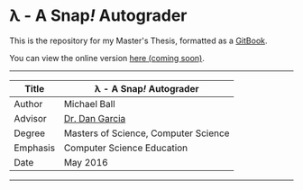 # λ - A Snap<em>!</em> Autograder

This is the repository for my Master's Thesis, formatted as a [GitBook][GitBook].

You can view the online version [here (coming soon)][online].

-----------------------------------------------------
| Title    | λ - A Snap<em>!</em> Autograder 		|
| -------- | -------------------------------------- |
| Author   | Michael Ball 							|
| Advisor  | [Dr. Dan Garcia][dan] 					|
| Degree   | Masters of Science, Computer Science 	|
| Emphasis | Computer Science Education				|
| Date     | May 2016								|
-----------------------------------------------------

[GitBook]: https://gitbook.com/
[online]: #
[dan]: https://cs.berkeley.edu/~ddgarcia

